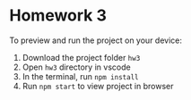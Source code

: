   # Homework 3

  To preview and run the project on your device:
  1) Download the project folder `hw3`
  1) Open `hw3` directory in vscode
  2) In the terminal, run `npm install`
  3) Run `npm start` to view project in browser
  
